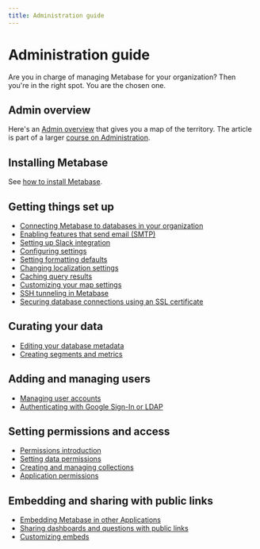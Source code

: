 ```yaml
---
title: Administration guide
---
```


# Administration guide

Are you in charge of managing Metabase for your organization? Then you're in the right spot. You are the chosen one.

## Admin overview

Here's an [Admin overview](/learn/administration/guide.html) that gives you a map of the territory. The article is part of a larger [course on Administration](/learn/administration).

## Installing Metabase

See [how to install Metabase](../operations-guide/installing-metabase.md).

## Getting things set up

- [Connecting Metabase to databases in your organization](01-managing-databases.md)
- [Enabling features that send email (SMTP)](02-setting-up-email.md)
- [Setting up Slack integration](09-setting-up-slack.md)
- [Configuring settings](08-configuration-settings.md)
- [Setting formatting defaults](19-formatting-settings.md)
- [Changing localization settings](localization.md)
- [Caching query results](14-caching.md)
- [Customizing your map settings](20-custom-maps.md)
- [SSH tunneling in Metabase](ssh-tunnel-for-database-connections.md)
- [Securing database connections using an SSL certificate](../databases/ssl-certificates.md)

## Curating your data

- [Editing your database metadata](../data-modeling/metadata-editing.md)
- [Creating segments and metrics](../data-modeling/segments-and-metrics.md)

## Adding and managing users

- [Managing user accounts](../people-and-groups/managing.md)
- [Authenticating with Google Sign-In or LDAP](../people-and-groups/google-and-ldap.md)

## Setting permissions and access

- [Permissions introduction](../permissions/introduction.md)
- [Setting data permissions](../permissions/data.md)
- [Creating and managing collections](../permissions/collections.md)
- [Application permissions](../permissions/application.md)

## Embedding and sharing with public links

- [Embedding Metabase in other Applications](../embedding/introduction.md)
- [Sharing dashboards and questions with public links](../embedding/public-links.md)
- [Customizing embeds](../embedding/customize-embeds.md)
